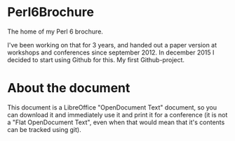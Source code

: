 # Perl6Brochure
The home of my Perl 6 brochure.

I've been working on that for 3 years, and handed out a paper version at workshops and conferences since september 2012. In december 2015 I decided to start using Github for this. My first Github-project.

# About the document
This document is a LibreOffice "OpenDocument Text" document, so you can download it and immediately use it and print it for a conference  (it is not a "Flat OpenDocument Text", even when that would mean that it's contents can be tracked using git).
